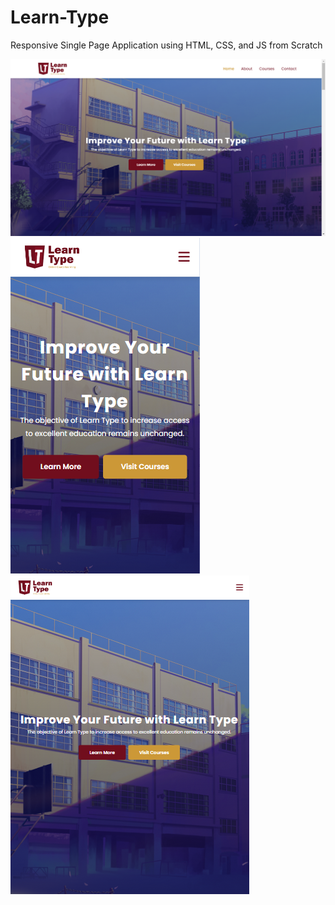 # Learn-Type
Responsive Single Page Application using HTML, CSS, and JS from Scratch

![Image](images/logo/web-view.png)
![Image](images/logo/mobile-view.png)
![Image](images/logo/tablet-view.png)
